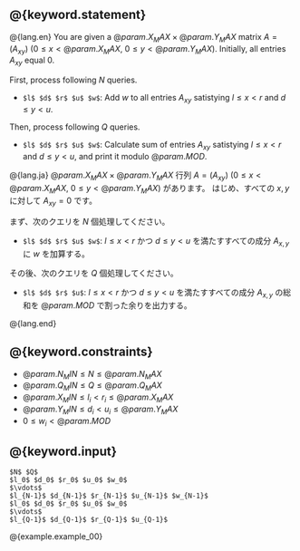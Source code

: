 ## @{keyword.statement}

@{lang.en}
You are given a $@{param.X_MAX} \times @{param.Y_MAX}$ matrix $A = (A_{xy})$ ($0\leq x < @{param.X_MAX}$, $0\leq y < @{param.Y_MAX}$). 
Initially, all entries $A_{xy}$ equal $0$. 

First, process following $N$ queries. 

- `$l$ $d$ $r$ $u$ $w$`: Add $w$ to all entries $A_{xy}$ satistying $l\leq x < r$ and $d\leq y < u$. 

Then, process following $Q$ queries. 

- `$l$ $d$ $r$ $u$ $w$`: Calculate sum of entries $A_{xy}$ satistying $l\leq x < r$ and $d\leq y < u$, and print it modulo $@{param.MOD}$. 

@{lang.ja}
$@{param.X_MAX} \times @{param.Y_MAX}$ 行列 $A = (A_{xy})$ ($0\leq x < @{param.X_MAX}$, $0\leq y < @{param.Y_MAX}$) があります。
はじめ、すべての $x, y$ に対して $A_{xy} = 0$ です。

まず、次のクエリを $N$ 個処理してください。

- `$l$ $d$ $r$ $u$ $w$`: $l\leq x < r$ かつ $d\leq y < u$ を満たすすべての成分 $A_{x,y}$ に $w$ を加算する。

その後、次のクエリを $Q$ 個処理してください。

- `$l$ $d$ $r$ $u$`: $l\leq x < r$ かつ $d\leq y < u$ を満たすすべての成分 $A_{x,y}$ の総和を $@{param.MOD}$ で割った余りを出力する。

@{lang.end}


## @{keyword.constraints}

- $@{param.N_MIN} \leq N \leq @{param.N_MAX}$
- $@{param.Q_MIN} \leq Q \leq @{param.Q_MAX}$
- $@{param.X_MIN} \leq l_i < r_i \leq @{param.X_MAX}$
- $@{param.Y_MIN} \leq d_i < u_i \leq @{param.Y_MAX}$
- $0 \leq w_i < @{param.MOD}$

## @{keyword.input}

~~~
$N$ $Q$
$l_0$ $d_0$ $r_0$ $u_0$ $w_0$
$\vdots$
$l_{N-1}$ $d_{N-1}$ $r_{N-1}$ $u_{N-1}$ $w_{N-1}$
$l_0$ $d_0$ $r_0$ $u_0$ $w_0$
$\vdots$
$l_{Q-1}$ $d_{Q-1}$ $r_{Q-1}$ $u_{Q-1}$
~~~

@{example.example_00}
